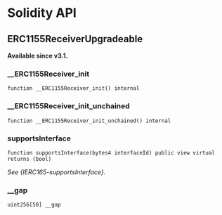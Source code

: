 # Solidity API

## ERC1155ReceiverUpgradeable

__Available since v3.1.__

### __ERC1155Receiver_init

```solidity
function __ERC1155Receiver_init() internal
```

### __ERC1155Receiver_init_unchained

```solidity
function __ERC1155Receiver_init_unchained() internal
```

### supportsInterface

```solidity
function supportsInterface(bytes4 interfaceId) public view virtual returns (bool)
```

_See {IERC165-supportsInterface}._

### __gap

```solidity
uint256[50] __gap
```

